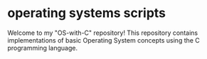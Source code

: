 # operating systems scripts
Welcome to my "OS-with-C" repository! This repository contains implementations of basic Operating System concepts using the C programming language.

